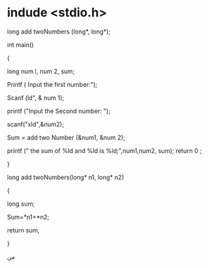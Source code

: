 # indude <stdio.h>

long add twoNumbers (long*, long*);

int main()

{

long num l, num 2, sum;

Printf ( Input the first number:");

Scanf (ld", & num 1);

printf ("Input the Second number: ");

scanf("xld",&num2);

Sum = add two Number (&num1, &num 2);

printf (" the sum of %ld and %ld is %ld;",num1,num2, sum);
return 0 ;

}

long add twoNumbers(long* n1, long* n2)

{

long sum;

Sum=*n1+*n2;

return sum,

}

من
